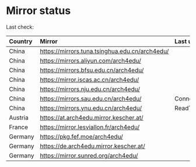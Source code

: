 <script src="./time.js"></script>
# Mirror status
Last check: <script type="text/javascript">localize(1687933565.1875405);</script>

|Country|Mirror|Last update|
|:------|:-----|:----------|
|China|https://mirrors.tuna.tsinghua.edu.cn/arch4edu/|<script type="text/javascript">localize(1687890853);</script>|
|China|https://mirrors.aliyun.com/arch4edu/|<script type="text/javascript">localize(1687847732);</script>|
|China|https://mirrors.bfsu.edu.cn/arch4edu/|<script type="text/javascript">localize(1687890853);</script>|
|China|https://mirror.iscas.ac.cn/arch4edu/|<script type="text/javascript">localize(1687890853);</script>|
|China|https://mirrors.nju.edu.cn/arch4edu/|<script type="text/javascript">localize(1687847732);</script>|
|China|https://mirrors.sau.edu.cn/arch4edu/|ConnectionError|
|China|https://mirrors.ynu.edu.cn/arch4edu/|ReadTimeout|
|Austria|https://at.arch4edu.mirror.kescher.at/|<script type="text/javascript">localize(1687890853);</script>|
|France|https://mirror.lesviallon.fr/arch4edu/|<script type="text/javascript">localize(1687890853);</script>|
|Germany|https://pkg.fef.moe/arch4edu/|<script type="text/javascript">localize(1687890853);</script>|
|Germany|https://de.arch4edu.mirror.kescher.at/|<script type="text/javascript">localize(1687890853);</script>|
|Germany|https://mirror.sunred.org/arch4edu/|<script type="text/javascript">localize(1687890853);</script>|

<script src="./tablefilter/tablefilter.js"></script>
<script src="./table.js"></script>